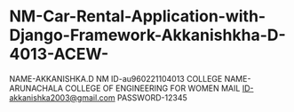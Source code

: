 # NM-Car-Rental-Application-with-Django-Framework-Akkanishkha-D-4013-ACEW-
NAME-AKKANISHKA.D
NM ID-au960221104013
COLLEGE NAME-ARUNACHALA COLLEGE OF ENGINEERING FOR WOMEN
MAIL ID-akkanishka2003@gmail.com
PASSWORD-12345
